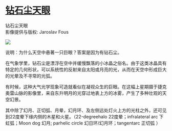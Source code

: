 # [钻石尘天眼](https://github.com/jaaleng/jaaleng.github.io/issues/114)

钻石尘天眼  
影像提供与版权: Jaroslav Fous

![](https://pic.superbed.cc/item/676c244dfa9f77b4dc63cbff.jpg)

说明：为什么天空中悬著一只巨眼？答案是因为有钻石尘。

在气象学里，钻石尘是漂浮在空中并缓慢飘落的小冰晶之俗名。由于这类冰晶具有特定的几何形状，可以系统性的反射来自太阳或月亮的光，从而在天空中形成巨大的光晕及不寻常的光弧。

有时候，这种大气光学现象可造就看似在凝视众生的巨眼。在这幅上星期摄于捷克奥雷山脉的影像里，来自东升明月的光穿过地表上方的冰雾，产生了多种壮观的天空幻景。

其中除了幻月、正切弧、月晕，幻月环、及左侧远处灯火上方的光柱之外，还可见到22度晕下缘内侧的木星和火星。（22-degreehalo 22度晕；infralateral arc 下虹弧；Moon dog 幻月; parhelic circle 幻日环/幻月环；tangentarc 正切弧 ）